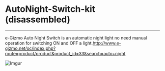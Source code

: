 # AutoNight-Switch-kit (disassembled)
-----
e-Gizmo Auto Night Switch is an automatic night light no need manual operation for switching ON and OFF a light.http://www.e-gizmo.net/oc/index.php?route=product/product&product_id=33&search=auto+night

![Imgur](https://i.imgur.com/x5IqTbB.png)

